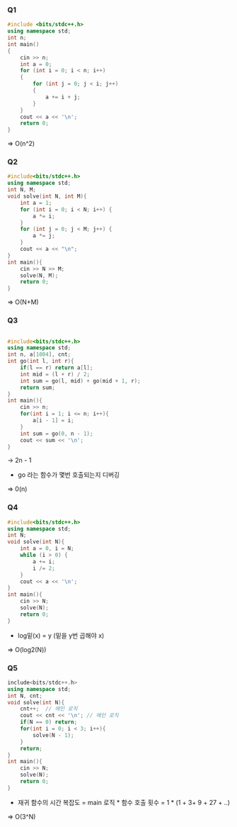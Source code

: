 ### Q1

```cpp
#include <bits/stdc++.h>
using namespace std;
int n;
int main()
{
    cin >> n;
    int a = 0;
    for (int i = 0; i < n; i++)
    {
        for (int j = 0; j < i; j++)
        {
            a += i + j;
        }
    }
    cout << a << '\n';
    return 0;
}
```

=> O(n^2)

### Q2

```cpp
#include<bits/stdc++.h>
using namespace std;
int N, M;
void solve(int N, int M){
    int a = 1;
    for (int i = 0; i < N; i++) {
        a *= i;
    }
    for (int j = 0; j < M; j++) {
        a *= j;
    }
    cout << a << "\n";
}
int main(){
    cin >> N >> M;
    solve(N, M);
    return 0;
}
```

=> O(N+M)

### Q3

```cpp

#include<bits/stdc++.h>
using namespace std;
int n, a[1004], cnt;
int go(int l, int r){
    if(l == r) return a[l];
    int mid = (l + r) / 2;
    int sum = go(l, mid) + go(mid + 1, r);
    return sum;
}
int main(){
    cin >> n;
    for(int i = 1; i <= n; i++){
        a[i - 1] = i;
    }
    int sum = go(0, n - 1);
    cout << sum << '\n';
}
```

-> 2n - 1

- go 라는 함수가 몇번 호출되는지 디버깅

=> 0(n)

### Q4

```cpp
#include<bits/stdc++.h>
using namespace std;
int N;
void solve(int N){
    int a = 0, i = N;
    while (i > 0) {
        a += i;
        i /= 2;
    }
    cout << a << '\n';
}
int main(){
    cin >> N;
    solve(N);
    return 0;
}
```

- log밑(x) = y (밑을 y번 곱해야 x)

=> O(log2(N))

### Q5

```cpp
include<bits/stdc++.h>
using namespace std;
int N, cnt;
void solve(int N){
    cnt++;  // 메인 로직
    cout << cnt << '\n'; // 메인 로직
    if(N == 0) return;
    for(int i = 0; i < 3; i++){
        solve(N - 1);
    }
    return;
}
int main(){
    cin >> N;
    solve(N);
    return 0;
}
```

- 재귀 함수의 시간 복잡도 = main 로직 \* 함수 호출 횟수
  = 1 \* (1 + 3+ 9 + 27 + ..)

=> O(3^N)
